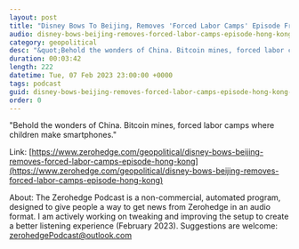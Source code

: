 ```yaml
---
layout: post
title: "Disney Bows To Beijing, Removes 'Forced Labor Camps' Episode From Hong Kong"
audio: disney-bows-beijing-removes-forced-labor-camps-episode-hong-kong-0
category: geopolitical
desc: "&quot;Behold the wonders of China. Bitcoin mines, forced labor camps where children make smartphones.&quot;"
duration: 00:03:42
length: 222
datetime: Tue, 07 Feb 2023 23:00:00 +0000
tags: podcast
guid: disney-bows-beijing-removes-forced-labor-camps-episode-hong-kong-0
order: 0
---
```

&quot;Behold the wonders of China. Bitcoin mines, forced labor camps where children make smartphones.&quot;

Link: [https://www.zerohedge.com/geopolitical/disney-bows-beijing-removes-forced-labor-camps-episode-hong-kong](https://www.zerohedge.com/geopolitical/disney-bows-beijing-removes-forced-labor-camps-episode-hong-kong)

About: The Zerohedge Podcast is a non-commercial, automated program, designed to give people a way to get news from Zerohedge in an audio format.  I am actively working on tweaking and improving the setup to create a better listening experience (February 2023).  Suggestions are welcome: [zerohedgePodcast@outlook.com](mailto:zerohedgePodcast@outlook.com)